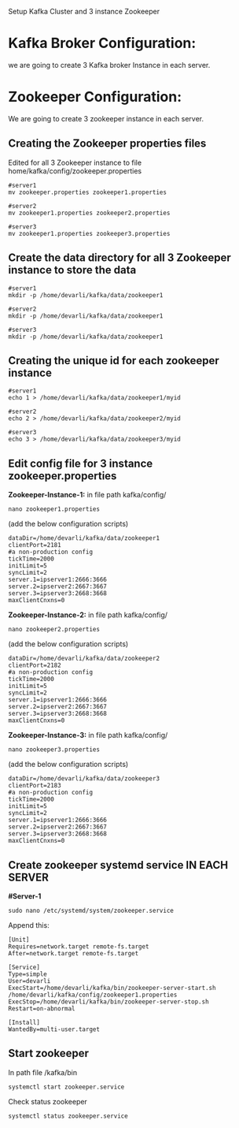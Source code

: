 Setup Kafka Cluster and 3 instance Zookeeper

# Kafka Broker Configuration:
we are going to create 3 Kafka broker Instance in each server.




# Zookeeper Configuration:
We are going to create 3 zookeeper instance in each server.

## Creating the Zookeeper properties files 

Edited for all 3 Zookeeper instance to file home/kafka/config/zookeeper.properties

    #server1
    mv zookeeper.properties zookeeper1.properties
    
    #server2
    mv zookeeper1.properties zookeeper2.properties
    
    #server3
    mv zookeeper1.properties zookeeper3.properties

## Create the data directory for all 3 Zookeeper instance to store the data

    #server1
    mkdir -p /home/devarli/kafka/data/zookeeper1
    
    #server2
    mkdir -p /home/devarli/kafka/data/zookeeper1
    
    #server3
    mkdir -p /home/devarli/kafka/data/zookeeper1

## Creating the unique id for each zookeeper instance

    #server1
    echo 1 > /home/devarli/kafka/data/zookeeper1/myid
    
    #server2
    echo 2 > /home/devarli/kafka/data/zookeeper2/myid
    
    #server3
    echo 3 > /home/devarli/kafka/data/zookeeper3/myid

## Edit config file for 3 instance zookeeper.properties

__Zookeeper-Instance-1:__ in file path kafka/config/

    nano zookeeper1.properties 

(add the below configuration scripts)

    dataDir=/home/devarli/kafka/data/zookeeper1
    clientPort=2181
    #a non-production config
    tickTime=2000
    initLimit=5
    syncLimit=2
    server.1=ipserver1:2666:3666
    server.2=ipserver2:2667:3667
    server.3=ipserver3:2668:3668
    maxClientCnxns=0

__Zookeeper-Instance-2:__ in file path kafka/config/

    nano zookeeper2.properties 

(add the below configuration scripts)

    dataDir=/home/devarli/kafka/data/zookeeper2
    clientPort=2182
    #a non-production config
    tickTime=2000
    initLimit=5
    syncLimit=2
    server.1=ipserver1:2666:3666
    server.2=ipserver2:2667:3667
    server.3=ipserver3:2668:3668
    maxClientCnxns=0

__Zookeeper-Instance-3:__ in file path kafka/config/

    nano zookeeper3.properties 

(add the below configuration scripts)

    dataDir=/home/devarli/kafka/data/zookeeper3
    clientPort=2183
    #a non-production config
    tickTime=2000
    initLimit=5
    syncLimit=2
    server.1=ipserver1:2666:3666
    server.2=ipserver2:2667:3667
    server.3=ipserver3:2668:3668
    maxClientCnxns=0


## Create zookeeper systemd service IN EACH SERVER

__#Server-1__

    sudo nano /etc/systemd/system/zookeeper.service

Append this:

    [Unit]
    Requires=network.target remote-fs.target
    After=network.target remote-fs.target
    
    [Service]
    Type=simple
    User=devarli
    ExecStart=/home/devarli/kafka/bin/zookeeper-server-start.sh /home/devarli/kafka/config/zookeeper1.properties
    ExecStop=/home/devarli/kafka/bin/zookeeper-server-stop.sh
    Restart=on-abnormal
    
    [Install]
    WantedBy=multi-user.target

## Start zookeeper

In path file /kafka/bin

    systemctl start zookeeper.service

Check status zookeeper

    systemctl status zookeeper.service





